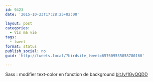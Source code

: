 ```yaml
---
id: 9423
date: '2015-10-23T17:28:25+02:00'

layout: post
categories:
  - Vis ma vie
tags:
  - tweet
format: status
publish_social: no
guid: 'http://tweets.local/?birdsite_tweet=657609535058780160'

---
```


Sass : modifier text-color en fonction de background [bit.ly/1GvQQDD](http://bit.ly/1GvQQDD)